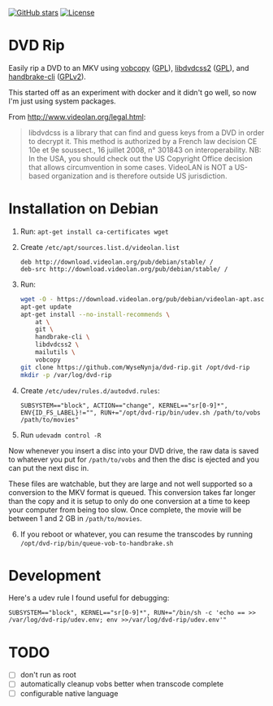 [![GitHub stars](https://img.shields.io/github/stars/WyseNynja/dockerfile-dvd-rip.svg?style=social)](https://github.com/WyseNynja/dockerfile-dvd-rip)
[![License](https://img.shields.io/github/license/WyseNynja/dockerfile-dvd-rip.svg)](https://raw.githubusercontent.com/WyseNynja/dockerfile-dvd-rip/master/LICENSE)

# DVD Rip

Easily rip a DVD to an MKV using [vobcopy](http://vobcopy.org/projects/c/c.shtml) ([GPL](https://www.gnu.org/licenses/gpl-3.0.en.html)), [libdvdcss2](http://www.videolan.org/developers/libdvdcss/doc/html/) ([GPL](https://www.gnu.org/licenses/gpl-3.0.en.html)), and [handbrake-cli](https://handbrake.fr) ([GPLv2](https://raw.githubusercontent.com/HandBrake/HandBrake/master/LICENSE)).

This started off as an experiment with docker and it didn't go well, so now I'm just using system packages.

From http://www.videolan.org/legal.html:

> libdvdcss is a library that can find and guess keys from a DVD in order to decrypt it.
This method is authorized by a French law decision CE 10e et 9e sous­sect., 16 juillet 2008, n° 301843 on interoperability.
> NB: In the USA, you should check out the US Copyright Office decision that allows circumvention in some cases.
> VideoLAN is NOT a US-based organization and is therefore outside US jurisdiction.


# Installation on Debian

1. Run: `apt-get install ca-certificates wget`

2. Create `/etc/apt/sources.list.d/videolan.list`

    ```
    deb http://download.videolan.org/pub/debian/stable/ /
    deb-src http://download.videolan.org/pub/debian/stable/ /
    ```

3. Run:

    ```bash
    wget -O - https://download.videolan.org/pub/debian/videolan-apt.asc | apt-key add -
    apt-get update
    apt-get install --no-install-recommends \
        at \
        git \
        handbrake-cli \
        libdvdcss2 \
        mailutils \
        vobcopy
    git clone https://github.com/WyseNynja/dvd-rip.git /opt/dvd-rip
    mkdir -p /var/log/dvd-rip
    ```

4. Create `/etc/udev/rules.d/autodvd.rules`:

    ```
    SUBSYSTEM=="block", ACTION=="change", KERNEL=="sr[0-9]*", ENV{ID_FS_LABEL}!="", RUN+="/opt/dvd-rip/bin/udev.sh /path/to/vobs /path/to/movies"
    ```

5. Run `udevadm control -R`

Now whenever you insert a disc into your DVD drive, the raw data is saved to whatever you put for `/path/to/vobs` and then the disc is ejected and you can put the next disc in.

These files are watchable, but they are large and not well supported so a conversion to the MKV format is queued. This conversion takes far longer than the copy and it is setup to only do one conversion at a time to keep your computer from being too slow. Once complete, the movie will be between 1 and 2 GB in `/path/to/movies`.

6. If you reboot or whatever, you can resume the transcodes by running `/opt/dvd-rip/bin/queue-vob-to-handbrake.sh`


# Development

Here's a udev rule I found useful for debugging:

    SUBSYSTEM=="block", KERNEL=="sr[0-9]*", RUN+="/bin/sh -c 'echo == >> /var/log/dvd-rip/udev.env; env >>/var/log/dvd-rip/udev.env'"


# TODO

* [ ] don't run as root
* [ ] automatically cleanup vobs better when transcode complete
* [ ] configurable native language
